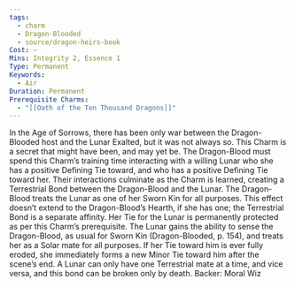 ```yaml
---
tags:
  - charm
  - Dragon-Blooded
  - source/dragon-heirs-book
Cost: —
Mins: Integrity 2, Essence 1
Type: Permanent
Keywords:
  - Air
Duration: Permanent
Prerequisite Charms:
  - "[[Oath of the Ten Thousand Dragons]]"
---
```

In the Age of Sorrows, there has been only war between the Dragon-Blooded host and the Lunar Exalted, but it was not always so. This Charm is a secret that might have been, and may yet be. The Dragon-Blood must spend this Charm’s training time interacting with a willing Lunar who she has a positive Defining Tie toward, and who has a positive Defining Tie toward her. Their interactions culminate as the Charm is learned, creating a Terrestrial Bond between the Dragon-Blood and the Lunar. The Dragon-Blood treats the Lunar as one of her Sworn Kin for all purposes. This effect doesn’t extend to the Dragon-Blood’s Hearth, if she has one; the Terrestrial Bond is a separate affinity. Her Tie for the Lunar is permanently protected as per this Charm’s prerequisite.
The Lunar gains the ability to sense the Dragon-Blood, as usual for Sworn Kin (Dragon-Blooded, p. 154), and treats her as a Solar mate for all purposes. If her Tie toward him is ever fully eroded, she immediately forms a new Minor Tie toward him after the scene’s end. A Lunar can only have one Terrestrial mate at a time, and vice versa, and this bond can be broken only by death.
Backer: Moral Wiz